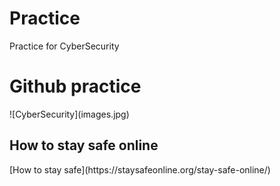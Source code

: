# Practice
Practice for CyberSecurity
<h1> Github practice </h1>
![CyberSecurity](images.jpg)
<h2> How to stay safe online</h2>
[How to stay safe](https://staysafeonline.org/stay-safe-online/)
